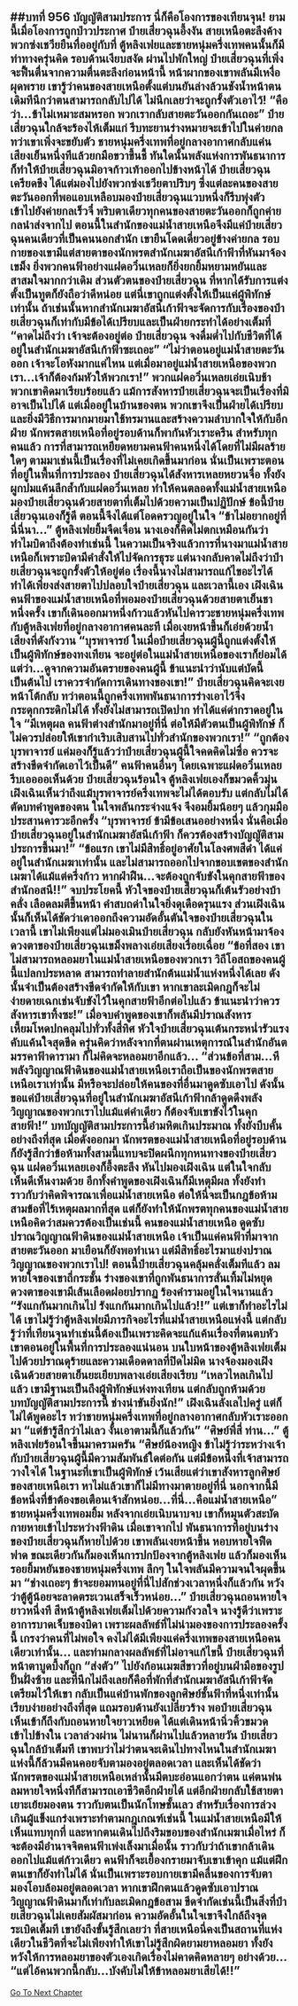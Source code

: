 ##บทที่ 956 บัญญัติสามประการ
นี่ก็คือโองการของเทียนจุน!
ยามนี้เมื่อโองการถูกป่าวประกาศ ป๋ายเสี่ยวฉุนอึ้งงัน สายเหนือตะลึงค้าง พวกซ่งเชวียยืนทื่ออยู่กับที่ ตู้หลิงเฟยและชายหนุ่มครึ่งเทพคนนั้นก็มีท่าทางครุ่นคิด
รอบด้านเงียบสงัด ผ่านไปพักใหญ่ ป๋ายเสี่ยวฉุนที่เพิ่งจะฟื้นตื่นจากความตื่นตะลึงก่อนหน้านี้ หน้าผากของเขาพลันมีเหงื่อผุดพราย เขารู้ว่าคนของสายเหนือตั้งแต่บนยันล่างล้วนชังน้ำหน้าตน เดิมทีนึกว่าตนสามารถกลับไปได้ ไม่นึกเลยว่าจะถูกรั้งตัวเอาไว้!
“คือว่า...ข้าไม่เหมาะสมหรอก พวกเรากลับสายตะวันออกกันเถอะ” ป๋ายเสี่ยวฉุนใกล้จะร้องไห้เต็มแก่ รีบทะยานร่างหมายจะเข้าไปในค่ายกล
ทว่าเขาเพิ่งจะขยับตัว ชายหนุ่มครึ่งเทพที่อยู่กลางอากาศกลับแค่นเสียงเย็นหนึ่งทีแล้วยกมือขวาขึ้นชี้ ทันใดนั้นพลังแห่งการพันธนาการก็ทำให้ป๋ายเสี่ยวฉุนมิอาจก้าวเท้าออกไปข้างหน้าได้
ป๋ายเสี่ยวฉุนเครียดขึง ได้แต่มองไปยังพวกซ่งเชวียตาปริบๆ ซึ่งแต่ละคนของสายตะวันออกที่พอแอบเหลือบมองป๋ายเสี่ยวฉุนแวบหนึ่งก็รีบพุ่งตัวเข้าไปยังค่ายกลเร็วจี๋ พริบตาเดียวทุกคนของสายตะวันออกก็ถูกค่ายกลนำส่งจากไป
ตอนนี้ในสำนักของแม่น้ำสายเหนือจึงมีแค่ป๋ายเสี่ยวฉุนคนเดียวที่เป็นคนนอกสำนัก เขายืนโดดเดี่ยวอยู่ข้างค่ายกล รอบกายของเขามีแต่สายตาของนักพรตสำนักเมฆาอัสนีเก้าฟ้าที่หันมาจ้องเขม็ง
ยิ่งพวกคนฟ้าอย่างแฝดอวิ๋นเหลยก็ยิ่งยกยิ้มหยามหยันและสาสมใจมากกว่าเดิม ส่วนตัวตนของป๋ายเสี่ยวฉุน ที่หากได้รับการแต่งตั้งเป็นทูตก็ยังถือว่าดีหน่อย แต่นี่เขาถูกแต่งตั้งให้เป็นแค่ผู้พิทักษ์เท่านั้น ถ้าเช่นนั้นหากสำนักเมฆาอัสนีเก้าฟ้าจะจัดการกับเรื่องของป๋ายเสี่ยวฉุนก็เท่ากับมีข้อได้เปรียบและเป็นฝ่ายกระทำได้อย่างเต็มที่
“คาดไม่ถึงว่า เจ้าจะต้องอยู่ต่อ ป๋ายเสี่ยวฉุน จงดื่มด่ำไปกับชีวิตที่ได้อยู่ในสำนักเมฆาอัสนีเก้าฟ้าซะเถอะ”
“ไม่ว่าตอนอยู่แม่น้ำสายตะวันออก เจ้าจะโอหังมากแค่ไหน แต่เมื่อมาอยู่แม่น้ำสายเหนือของพวกเรา...เจ้าก็ต้องก้มหัวให้พวกเรา!” พวกแฝดอวิ๋นเหลยเอ่ยเนิบช้า พวกเขาคิดมาเรียบร้อยแล้ว แม้การสังหารป๋ายเสี่ยวฉุนจะเป็นเรื่องที่มิอาจเป็นไปได้ แต่เมื่ออยู่ในบ้านของตน พวกเขาจึงเป็นฝ่ายได้เปรียบ และยิ่งมีวิธีการมากมายมาใช้ทรมานและสร้างความลำบากใจให้กับอีกฝ่าย
นักพรตสายเหนือที่อยู่รอบด้านก็พากันหัวเราะครืน สำหรับทุกคนแล้ว การที่สามารถเหยียดหยามคนฟ้าคนหนึ่งได้โดยที่ไม่มีผลร้ายใดๆ ตามมาเช่นนี้เป็นเรื่องที่ไม่เคยเกิดขึ้นมาก่อน
นั่นเป็นเพราะตอนที่อยู่ในพื้นที่การประลอง ป๋ายเสี่ยวฉุนได้สังหารเหลยหยวนจื่อ ทั้งยังผูกปมแค้นลึกล้ำกับแฝดอวิ๋นเหลย ทำให้คนตลอดทั้งแม่น้ำสายเหนือมองป๋ายเสี่ยวฉุนด้วยสายตาที่เต็มไปด้วยความเป็นปฏิปักษ์
ข้อนี้ป๋ายเสี่ยวฉุนเองก็รู้ดี ตอนนี้จึงได้แต่โอดครวญอยู่ในใจ
“ข้าไม่อยากอยู่ที่นี่นี่นา...”
ตู้หลิงเฟยยิ้มจืดเจื่อน นางเองก็คิดไม่ตกเหมือนกันว่าทำไมบิดาถึงต้องทำเช่นนี้ ในความเป็นจริงแล้วการที่นางมาแม่น้ำสายเหนือก็เพราะบิดามีคำสั่งให้ไปจัดการธุระ แต่นางกลับคาดไม่ถึงว่าป๋ายเสี่ยวฉุนจะถูกรั้งตัวให้อยู่ต่อ เรื่องนี้นางไม่สามารถแก้ไขอะไรได้ ทำได้เพียงส่งสายตาไปปลอบใจป๋ายเสี่ยวฉุน
และเวลานี้เอง เฝิงเฉินคนฟ้าของแม่น้ำสายเหนือที่พอมองป๋ายเสี่ยวฉุนด้วยสายตาเย็นชาหนึ่งครั้ง เขาก็เดินออกมาหนึ่งก้าวแล้วหันไปคารวะชายหนุ่มครึ่งเทพกับตู้หลิงเฟยที่อยู่กลางอากาศคนละที เมื่อเงยหน้าขึ้นก็เอ่ยด้วยน้ำเสียงที่ดังกังวาน
“บุรพาจารย์ ในเมื่อป๋ายเสี่ยวฉุนผู้นี้ถูกแต่งตั้งให้เป็นผู้พิทักษ์ของทงเทียน จะอยู่ต่อในแม่น้ำสายเหนือของเราก็ย่อมได้ แต่ว่า...ดูจากความอันตรายของคนผู้นี้ ข้าแนะนำว่านับแต่บัดนี้เป็นต้นไป เราควรจำกัดการเดินทางของเขา!”
ป๋ายเสี่ยวฉุนคิดจะเงยหน้าโต้กลับ ทว่าตอนนี้ถูกครึ่งเทพพันธนาการร่างเอาไว้จึงกระดุกกระดิกไม่ได้ ทั้งยังไม่สามารถเปิดปาก ทำได้แค่ด่ากราดอยู่ในใจ
“มีเหตุผล คนฟ้าต่างสำนักมาอยู่ที่นี่ ต่อให้มีตัวตนเป็นผู้พิทักษ์ ก็ไม่ควรปล่อยให้เขากำเริบเสิบสานไปทั่วสำนักของพวกเรา!”
“ถูกต้อง บุรพาจารย์ แค่มองก็รู้แล้วว่าป๋ายเสี่ยวฉุนผู้นี้ใจคดคิดไม่ซื่อ ควรจะสร้างขีดจำกัดเอาไว้เป็นดี” คนฟ้าคนอื่นๆ โดยเฉพาะแฝดอวิ๋นเหลยรีบเออออเห็นด้วย
ป๋ายเสี่ยวฉุนร้อนใจ ตู้หลิงเฟยเองก็ขมวดคิ้วมุ่น
เฝิงเฉินเห็นว่าถึงแม้บุรพาจารย์ครึ่งเทพจะไม่ได้ตอบรับ แต่กลับไม่ได้ตัดบทคำพูดของตน ในใจพลันกระจ่างแจ้ง จึงอมยิ้มน้อยๆ แล้วกุมมือประสานคารวะอีกครั้ง
“บุรพาจารย์ ข้ามีข้อเสนออย่างหนึ่ง นั่นคือเมื่อป๋ายเสี่ยวฉุนอยู่ในสำนักเมฆาอัสนีเก้าฟ้า ก็ควรต้องสร้างบัญญัติสามประการขึ้นมา!”
“ข้อแรก เขาไม่มีสิทธิ์อยู่อาศัยในโลงศพสีดำ ได้แค่อยู่ในสำนักเมฆาเท่านั้น และไม่สามารถออกไปจากขอบเขตของสำนักเมฆาได้แม้แต่ครึ่งก้าว หากฝ่าฝืน...จะต้องถูกจับขังในคุกสายฟ้าของสำนักอสนี!!”
จบประโยคนี้ หัวใจของป๋ายเสี่ยวฉุนก็เต้นรัวอย่างบ้าคลั่ง เลือดลมตีขึ้นหน้า คำสบถด่าในใจยิ่งดุเดือดรุนแรง
ส่วนเฝิงเฉินนั้นก็เห็นได้ชัดว่าเดาออกถึงความอัดอั้นตันใจของป๋ายเสี่ยวฉุนในเวลานี้ เขาไม่เพียงแต่ไม่มองเมินป๋ายเสี่ยวฉุน กลับยังหันหน้ามาจ้องดวงตาของป๋ายเสี่ยวฉุนเขม็งพลางเอ่ยเสียงเรื่อยเฉื่อย
“ข้อที่สอง เขาไม่สามารถหลอมยาในแม่น้ำสายเหนือของพวกเรา วิถีโอสถของคนผู้นี้แปลกประหลาด สามารถทำลายสำนักต้นแม่น้ำแห่งหนึ่งได้เลย ดังนั้นจำเป็นต้องสร้างขีดจำกัดให้กับเขา หากเขาละเมิดกฎก็จะไม่ง่ายดายเฉกเช่นจับขังไว้ในคุกสายฟ้าอีกต่อไปแล้ว ข้าแนะนำว่าควรสังหารเขาทิ้งซะ!”
เมื่อจบคำพูดของเขาก็พลันมีปราณสังหารเหี้ยมโหดปกคลุมไปทั่วทั้งสี่ทิศ หัวใจป๋ายเสี่ยวฉุนเต้นกระหน่ำรัวแรง คับแค้นใจสุดขีด ครุ่นคิดว่าหลังจากที่ตนผ่านเหตุการณ์ในสำนักอันตมรรคาฟ้าดารามา ก็ไม่คิดจะหลอมยาอีกแล้ว...
“ส่วนข้อที่สาม...หึ พลังวิญญาณฟ้าดินของแม่น้ำสายเหนือเราถือเป็นของนักพรตสายเหนือเราเท่านั้น มีหรือจะปล่อยให้คนของที่อื่นมาดูดซับเอาไป ดังนั้นขอแค่ป๋ายเสี่ยวฉุนที่อยู่ในสำนักเมฆาอัสนีเก้าฟ้ากล้าดูดดึงพลังวิญญาณของพวกเราไปแม้แต่คำเดียว ก็ต้องจับเขาขังไว้ในคุกสายฟ้า!”
บทบัญญัติสามประการนี้อำมหิตเกินประมาณ ทั้งยังบีบคั้นอย่างถึงที่สุด เมื่อดังออกมา นักพรตของแม่น้ำสายเหนือที่อยู่รอบด้านก็ยังรู้สึกว่าข้อห้ามทั้งสามนี้แทบจะปิดผนึกทุกหนทางของป๋ายเสี่ยวฉุน แฝดอวิ๋นเหลยเองก็อึ้งตะลึง หันไปมองเฝิงเฉิน แต่ในใจกลับเห็นดีเห็นงามด้วย
อีกทั้งคำพูดของเฝิงเฉินก็มีเหตุมีผล ทั้งยังทำราวกับว่าคิดพิจารณาเพื่อแม่น้ำสายเหนือ ต่อให้นี่จะเป็นกฎข้อห้ามสามข้อที่ไร้เหตุผลมากที่สุด แต่ก็ยังทำให้นักพรตทุกคนของแม่น้ำสายเหนือคิดว่าสมควรต้องเป็นเช่นนี้
คนของแม่น้ำสายเหนือ ดูดซับปราณวิญญาณฟ้าดินของแม่น้ำสายเหนือ เจ้าเป็นแค่คนฟ้าที่มาจากสายตะวันออก มาเยือนก็ยังพอทำเนา แต่มีสิทธิ์อะไรมาแย่งปราณวิญญาณของพวกเราไป!
ตอนนี้ป๋ายเสี่ยวฉุนคลุ้มคลั่งเต็มทีแล้ว ลมหายใจของเขาถี่กระชั้น ร่างของเขาที่ถูกพันธนาการสั่นเทิ้มไม่หยุด ดวงตาของเขามีเส้นเลือดฝอยปรากฏ ร้องคำรามอยู่ในใจนานแล้ว
“รังแกกันมากเกินไป รังแกกันมากเกินไปแล้ว!!”
แต่เขาก็ทำอะไรไม่ได้ เขาไม่รู้ว่าตู้หลิงเฟยมีภารกิจอะไรที่แม่น้ำสายเหนือแห่งนี้ แต่กลับรู้ว่าที่เทียนจุนทำเช่นนี้ต้องเป็นเพราะคิดจะแก้แค้นเรื่องที่ตนตบหัวเขาตอนอยู่ในพื้นที่การประลองแน่นอน
บนใบหน้าของตู้หลิงเฟยเต็มไปด้วยปราณดุร้ายและความเดือดดาลที่ปิดไม่มิด นางจ้องมองเฝิงเฉินด้วยสายตาเย็นยะเยียบพลางเอ่ยเสียงเรียบ
“เหลวไหลเกินไปแล้ว เขามีฐานะเป็นถึงผู้พิทักษ์แห่งทงเทียน แต่กลับถูกห้ามด้วยบทบัญญัติสามประการนี้ ช่างน่าขันยิ่งนัก!”
เฝิงเฉินลังเลไปครู่ แต่ก็ไม่ได้พูดอะไร ทว่าชายหนุ่มครึ่งเทพที่อยู่กลางอากาศกลับหัวเราะออกมา
“แต่ข้ารู้สึกว่าไม่เลว งั้นเอาตามนี้ก็แล้วกัน”
“ศิษย์พี่สี่ ท่าน...” ตู้หลิงเฟยร้อนใจขึ้นมาครามครัน
“ศิษย์น้องหญิง ข้าไม่รู้ว่าระหว่างเจ้ากับป๋ายเสี่ยวฉุนผู้นี้มีความสัมพันธ์ใดต่อกัน แต่มีข้อหนึ่งที่เจ้าสามารถวางใจได้ ในฐานะที่เขาเป็นผู้พิทักษ์ เว้นเสียแต่ว่าเขาสังหารลูกศิษย์ของสายเหนือเรา หาไม่แล้วเขาก็ไม่มีทางมาตายอยู่ที่นี่ นอกจากนี้มีข้อหนึ่งที่ข้าต้องขอเตือนเจ้าสักหน่อย...ที่นี่...คือแม่น้ำสายเหนือ” ชายหนุ่มครึ่งเทพอมยิ้ม หลังจากเอ่ยเนิบนาบจบ เขาก็หมุนตัวสะบัดกายหายเข้าไประหว่างฟ้าดิน
เมื่อเขาจากไป พันธนาการที่อยู่บนร่างของป๋ายเสี่ยวฉุนก็หายไปด้วย เขาพลันเงยหน้าขึ้น หอบหายใจฟืดฟาด ขณะเดียวกันก็มองเห็นการปกป้องจากตู้หลิงเฟย แล้วก็มองเห็นรอยยิ้มหยันของชายหนุ่มครึ่งเทพ ลึกๆ ในใจพลันมีความจนใจผุดขึ้นมา
“ช่างเถอะๆ ข้าจะยอมทนอยู่ที่นี่ไปสักช่วงเวลาหนึ่งก็แล้วกัน หวังว่าตู้ตู้น้อยจะลาดตระเวนเสร็จเร็วหน่อย...” ป๋ายเสี่ยวฉุนถอนหายใจยาวหนึ่งที
สีหน้าตู้หลิงเฟยเต็มไปด้วยความกังวลใจ นางรู้ดีว่าเพราะอาการบาดเจ็บของบิดา เพราะผลลัพธ์ที่ไม่น่ามองของการประลองครั้งนี้ เกรงว่าคนที่ไม่พอใจ คงไม่ได้มีเพียงแค่ครึ่งเทพของสายเหนือคนเดียวเท่านั้น...
และท่ามกลางผลลัพธ์ที่ไม่อาจแก้ไขนี้ ป๋ายเสี่ยวฉุนที่หน้าตาบูดบึ้งก็ถูก “ส่งตัว” ไปยังก้อนเมฆสีขาวที่อยู่บนฝ่ามือของรูปปั้นฝั่งซ้าย และที่นึกไม่ถึงเลยก็คือที่พักที่สำนักเมฆาอัสนีเก้าฟ้าจัดเตรียมไว้ให้เขา กลับเป็นแค่บ้านพักของลูกศิษย์ชั้นฟ้าที่หนึ่งเท่านั้น
เรียบง่ายอย่างถึงที่สุด แถมรอบด้านยังเปลี่ยวร้าง พอป๋ายเสี่ยวฉุนเห็นเข้าก็ถึงกับถอนหายใจยาวเหยียด ได้แต่เดินหน้านิ่วคิ้วขมวดเข้าไปข้างใน
เวลาล่วงผ่าน ไม่นานก็ผ่านไปแล้วหลายวัน ป๋ายเสี่ยวฉุนใกล้บ้าเต็มที เขาพบว่าไม่ว่าตนจะเดินไปทางไหนในสำนักเมฆาแห่งนี้ก็ล้วนมีคนคอยจับตามองอยู่ตลอดเวลา และเห็นได้ชัดว่านักพรตของแม่น้ำสายเหนือเหล่านั้นมีตบะอ่อนแอกว่าตน แค่ตนพ่นลมหายใจหนึ่งทีก็สามารถเอาชีวิตอีกฝ่ายได้ แต่อีกฝ่ายกลับใช้สายตาเยาะเย้ยมองตน ราวกับตนเป็นนักโทษชั้นเลว สำหรับเรื่องการล่วงเกินผู้แข็งแกร่งเพราะทำตามกฎเกณฑ์เช่นนี้ ในแม่น้ำสายเหนือมีให้เห็นแทบทุกที่
และหากตนเดินไปถึงริมขอบของสำนักเมฆาเมื่อไหร่ ก็จะต้องมีอำนาจจิตคนฟ้าเพ่งเล็งมาเมื่อนั้น
ราวกับว่าถ้าเขากล้าเดินออกไปแม้แต่ก้าวเดียว คนฟ้าก็จะเยื้องกรายมาจับเขาเข้าคุก
แม้แต่ฝึกตนเขาก็ยังทำไม่ได้ นั่นเป็นเพราะรอบกายเขามีคลื่นของการจับตามองโอบล้อมอยู่ตลอดเวลา หากเขาฝึกตนแล้วดูดซับเอาปราณวิญญาณฟ้าดินมาก็เท่ากับละเมิดกฎข้อสาม
ขีดจำกัดเช่นนี้เป็นสิ่งที่ป๋ายเสี่ยวฉุนไม่เคยสัมผัสมาก่อน ความอัดอั้นในใจเขาจึงใกล้ถึงจุดระเบิดเต็มที เขายังถึงขั้นรู้สึกเลยว่า ที่สายเหนือนี่คงเป็นสถานที่แห่งเดียวในชีวิตที่จะไม่เพียงทำให้เขาไม่รู้สึกผิดยามยาหลอมยา ทั้งยังหวังให้การหลอมยาของตัวเองเกิดเรื่องไม่คาดคิดหลายๆ อย่างด้วย...
“แต่ไอ้คนพวกนี้กลับ...บังคับไม่ให้ข้าหลอมยาเสียได้!!”
------


[Go To Next Chapter]( ./103.md)